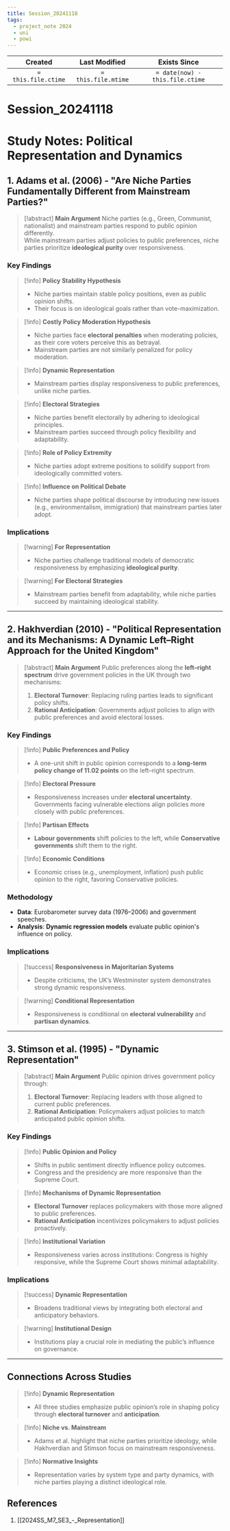 ```yaml
---
title: Session_20241118
tags:
  - project_note 2024
  - uni
  - powi
---
```

|     Created      |  Last Modified   |       Exists Since        |
|:----------------:|:----------------:|:----------------:|
| `= this.file.ctime` | `= this.file.mtime` | `= date(now) - this.file.ctime`|

# Session_20241118
# Study Notes: Political Representation and Dynamics

## 1. Adams et al. (2006) - "Are Niche Parties Fundamentally Different from Mainstream Parties?"

> [!abstract] **Main Argument**
> Niche parties (e.g., Green, Communist, nationalist) and mainstream parties respond to public opinion differently.  
> While mainstream parties adjust policies to public preferences, niche parties prioritize **ideological purity** over responsiveness.

### Key Findings
> [!info] **Policy Stability Hypothesis**
> - Niche parties maintain stable policy positions, even as public opinion shifts.
> - Their focus is on ideological goals rather than vote-maximization.

> [!info] **Costly Policy Moderation Hypothesis**
> - Niche parties face **electoral penalties** when moderating policies, as their core voters perceive this as betrayal.
> - Mainstream parties are not similarly penalized for policy moderation.

> [!info] **Dynamic Representation**
> - Mainstream parties display responsiveness to public preferences, unlike niche parties.

> [!info] **Electoral Strategies**
> - Niche parties benefit electorally by adhering to ideological principles.
> - Mainstream parties succeed through policy flexibility and adaptability.

> [!info] **Role of Policy Extremity**
> - Niche parties adopt extreme positions to solidify support from ideologically committed voters.

> [!info] **Influence on Political Debate**
> - Niche parties shape political discourse by introducing new issues (e.g., environmentalism, immigration) that mainstream parties later adopt.

### Implications
> [!warning] **For Representation**
> - Niche parties challenge traditional models of democratic responsiveness by emphasizing **ideological purity**.

> [!warning] **For Electoral Strategies**
> - Mainstream parties benefit from adaptability, while niche parties succeed by maintaining ideological stability.

---

## 2. Hakhverdian (2010) - "Political Representation and its Mechanisms: A Dynamic Left–Right Approach for the United Kingdom"

> [!abstract] **Main Argument**
> Public preferences along the **left–right spectrum** drive government policies in the UK through two mechanisms:  
> 1. **Electoral Turnover**: Replacing ruling parties leads to significant policy shifts.  
> 2. **Rational Anticipation**: Governments adjust policies to align with public preferences and avoid electoral losses.

### Key Findings
> [!info] **Public Preferences and Policy**
> - A one-unit shift in public opinion corresponds to a **long-term policy change of 11.02 points** on the left–right spectrum.

> [!info] **Electoral Pressure**
> - Responsiveness increases under **electoral uncertainty**. Governments facing vulnerable elections align policies more closely with public preferences.

> [!info] **Partisan Effects**
> - **Labour governments** shift policies to the left, while **Conservative governments** shift them to the right.

> [!info] **Economic Conditions**
> - Economic crises (e.g., unemployment, inflation) push public opinion to the right, favoring Conservative policies.

### Methodology
- **Data**: Eurobarometer survey data (1976–2006) and government speeches.  
- **Analysis**: **Dynamic regression models** evaluate public opinion's influence on policy.

### Implications
> [!success] **Responsiveness in Majoritarian Systems**
> - Despite criticisms, the UK’s Westminster system demonstrates strong dynamic responsiveness.

> [!warning] **Conditional Representation**
> - Responsiveness is conditional on **electoral vulnerability** and **partisan dynamics**.

---

## 3. Stimson et al. (1995) - "Dynamic Representation"

> [!abstract] **Main Argument**
> Public opinion drives government policy through:  
> 1. **Electoral Turnover**: Replacing leaders with those aligned to current public preferences.  
> 2. **Rational Anticipation**: Policymakers adjust policies to match anticipated public opinion shifts.

### Key Findings
> [!info] **Public Opinion and Policy**
> - Shifts in public sentiment directly influence policy outcomes.
> - Congress and the presidency are more responsive than the Supreme Court.

> [!info] **Mechanisms of Dynamic Representation**
> - **Electoral Turnover** replaces policymakers with those more aligned to public preferences.  
> - **Rational Anticipation** incentivizes policymakers to adjust policies proactively.

> [!info] **Institutional Variation**
> - Responsiveness varies across institutions: Congress is highly responsive, while the Supreme Court shows minimal adaptability.

### Implications
> [!success] **Dynamic Representation**
> - Broadens traditional views by integrating both electoral and anticipatory behaviors.

> [!warning] **Institutional Design**
> - Institutions play a crucial role in mediating the public’s influence on governance.

---

## Connections Across Studies

> [!info] **Dynamic Representation**
> - All three studies emphasize public opinion’s role in shaping policy through **electoral turnover** and **anticipation**.

> [!info] **Niche vs. Mainstream**
> - Adams et al. highlight that niche parties prioritize ideology, while Hakhverdian and Stimson focus on mainstream responsiveness.

> [!info] **Normative Insights**
> - Representation varies by system type and party dynamics, with niche parties playing a distinct ideological role.

## References
1. [[2024SS_M7_SE3_-_Representation]]